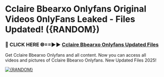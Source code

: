 # Cclaire Bbearxo Onlyfans Original Videos 0nlyFans Leaked - Files Updated! ({RANDOM})

<h3>🔴 CLICK HERE 🌐==►► <a href="https://betterlinks.top/A2PfLJ" rel="nofollow">Cclaire Bbearxo Onlyfans Updated Files</a></h3>

Get Cclaire Bbearxo Onlyfans and all content. Now you can access all videos and pictures of Cclaire Bbearxo Onlyfans. New Updated Files 2025!

[![{RANDOM}](https://i.imgur.com/ppqm5kG.gif)](https://betterlinks.top/A2PfLJ)